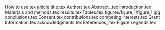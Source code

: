 How to use.tex
article title.tex
Authors.tex
Abstract_.tex
introduction.tex
Materials and methods.tex
results.tex
Tables.tex
figures/figure_1/figure_1.jpg
conclusions.tex
Consent.tex
contributions.tex
competing interests.tex
Grant Information.tex
acknowledgments.tex
References_.tex
Figure Legends.tex

